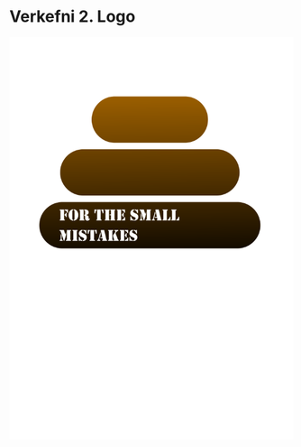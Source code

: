 # Verkefni 2. Logo

![SVG Mynd](https://github.com/ElGuyman/vesm1kt/blob/main/verkefni2/coollogo.png?raw=true)
